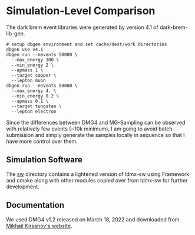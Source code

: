 # Simulation-Level Comparison

The dark brem event libraries were generated by version 4.1 of dark-brem-lib-gen.
```
# setup dbgen environment and set cache/dest/work directories
dbgen use v4.1
dbgen run --nevents 50000 \
  --max_energy 100 \
  --min_energy 2 \
  --apmass 1 \
  --target copper \
  --lepton muon
dbgen run --nevents 50000 \
  --max_energy 4. \
  --min_energy 0.2 \
  --apmass 0.1 \
  --target tungsten \
  --lepton electron
```

Since the differences between DMG4 and MG-Sampling can be observed with relatively few events
(~10k minimum), I am going to avoid batch submission and simply generate the samples locally 
in sequence so that I have more control over them.

## Simulation Software
The [sw](sw) directory contains a lightened version of ldmx-sw using Framework and cmake along
with other modules copied over from ldmx-sw for further development.

## Documentation
We used DMG4 v1.2 released on March 18, 2022 and downloaded from [Mikhail Kirsanov's website](http://mkirsano.web.cern.ch/mkirsano/DMG4.tar.gz).
